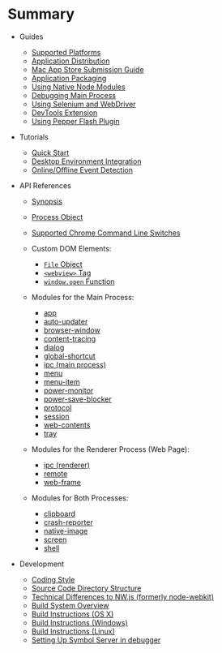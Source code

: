 # Summary

* Guides
    * [Supported Platforms](tutorial/supported-platforms.md)
    * [Application Distribution](tutorial/application-distribution.md)
    * [Mac App Store Submission Guide](tutorial/mac-app-store-submission-guide.md)
    * [Application Packaging](tutorial/application-packaging.md)
    * [Using Native Node Modules](tutorial/using-native-node-modules.md)
    * [Debugging Main Process](tutorial/debugging-main-process.md)
    * [Using Selenium and WebDriver](tutorial/using-selenium-and-webdriver.md)
    * [DevTools Extension](tutorial/devtools-extension.md)
    * [Using Pepper Flash Plugin](tutorial/using-pepper-flash-plugin.md)

* Tutorials
    * [Quick Start](tutorial/quick-start.md)
    * [Desktop Environment Integration](tutorial/desktop-environment-integration.md)
    * [Online/Offline Event Detection](tutorial/online-offline-events.md)

* API References
    * [Synopsis](api/synopsis.md)
    * [Process Object](api/process.md)
    * [Supported Chrome Command Line Switches](api/chrome-command-line-switches.md)

    * Custom DOM Elements:
        * [`File` Object](api/file-object.md)
        * [`<webview>` Tag](api/web-view-tag.md)
        * [`window.open` Function](api/window-open.md)

    * Modules for the Main Process:
        * [app](api/app.md)
        * [auto-updater](api/auto-updater.md)
        * [browser-window](api/browser-window.md)
        * [content-tracing](api/content-tracing.md)
        * [dialog](api/dialog.md)
        * [global-shortcut](api/global-shortcut.md)
        * [ipc (main process)](api/ipc-main-process.md)
        * [menu](api/menu.md)
        * [menu-item](api/menu-item.md)
        * [power-monitor](api/power-monitor.md)
        * [power-save-blocker](api/power-save-blocker.md)
        * [protocol](api/protocol.md)
        * [session](api/session.md)
        * [web-contents](api/web-contents.md)
        * [tray](api/tray.md)

    * Modules for the Renderer Process (Web Page):
        * [ipc (renderer)](api/ipc-renderer.md)
        * [remote](api/remote.md)
        * [web-frame](api/web-frame.md)

    * Modules for Both Processes:
        * [clipboard](api/clipboard.md)
        * [crash-reporter](api/crash-reporter.md)
        * [native-image](api/native-image.md)
        * [screen](api/screen.md)
        * [shell](api/shell.md)

* Development
    * [Coding Style](development/coding-style.md)
    * [Source Code Directory Structure](development/source-code-directory-structure.md)
    * [Technical Differences to NW.js (formerly node-webkit)](development/atom-shell-vs-node-webkit.md)
    * [Build System Overview](development/build-system-overview.md)
    * [Build Instructions (OS X)](development/build-instructions-osx.md)
    * [Build Instructions (Windows)](development/build-instructions-windows.md)
    * [Build Instructions (Linux)](development/build-instructions-linux.md)
    * [Setting Up Symbol Server in debugger](development/setting-up-symbol-server.md)
